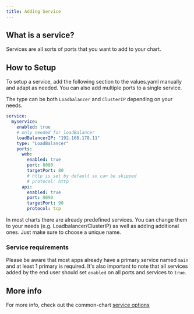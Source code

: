 ```yaml
---
title: Adding Service
---
```


## What is a service?

Services are all sorts of ports that you want to add to your chart.

## How to Setup

To setup a service, add the following section to the values.yaml manually and adapt as needed. You can also add multiple ports to a single service.

The type can be both `Loadbalancer` and `ClusterIP` depending on your needs.

```yaml
service:
  myservice:
    enabled: true
    # only needed for loadBalancer
    loadBalancerIP: "192.168.178.11"
    type: "LoadBalancer"
    ports:
      web:
        enabled: true
        port: 8080
        targetPort: 80
        # http is set by default so can be skipped
        # protocol: http
      api:
        enabled: true
        port: 9090
        targetPort: 90
        protocol: tcp
```

In most charts there are already predefined services. You can change them to your needs (e.g. Loadbalancer/ClusterIP) as well as adding additional ones. Just make sure to choose a unique name.

### Service requirements

Please be aware that most apps already have a primary service named `main` and at least 1 primary is required.
It's also important to note that all services added by the end user should set `enabled` on all ports and services to `true`.

## More info

For more info, check out the common-chart [service options](/common/service/)
